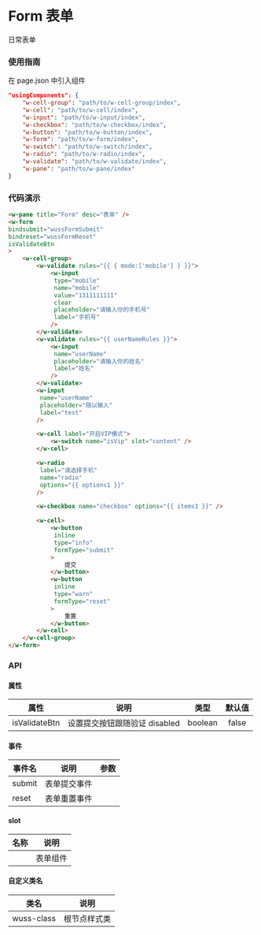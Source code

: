 # Form 表单

日常表单

### 使用指南

在 page.json 中引入组件

```json
"usingComponents": {
	"w-cell-group": "path/to/w-cell-group/index",
	"w-cell": "path/to/w-cell/index",
	"w-input": "path/to/w-input/index",
	"w-checkbox": "path/to/w-checkbox/index",
	"w-button": "path/to/w-button/index",
	"w-form": "path/to/w-form/index",
	"w-switch": "path/to/w-switch/index",
	"w-radio": "path/to/w-radio/index",
	"w-validate": "path/to/w-validate/index",
	"w-pane": "path/to/w-pane/index"
}
```

### 代码演示

```html
<w-pane title="Form" desc="表单" />
<w-form
bindsubmit="wussFormSubmit"
bindreset="wussFormReset"
isValidateBtn
>
	<w-cell-group>
		<w-validate rules="{{ { mode:['mobile'] } }}">
			<w-input
			 type="mobile"
			 name="mobile"
			 value="1311111111"
			 clear
			 placeholder="请输入你的手机号"
			 label="手机号"
			/>
		</w-validate>
		<w-validate rules="{{ userNameRules }}">
			<w-input
			 name="userName"
			 placeholder="请输入你的姓名"
			 label="姓名"
			/>
		</w-validate>
		<w-input
		 name="userName"
		 placeholder="随以输入"
		 label="test"
		/>

		<w-cell label="开启VIP模式">
			<w-switch name="isVip" slot="content" />
		</w-cell>

		<w-radio
		 label="请选择手机"
		 name="radio"
		 options="{{ options1 }}"
		/>

		<w-checkbox name="checkbox" options="{{ items1 }}" />

		<w-cell>
			<w-button
			 inline
			 type="info"
			 formType="submit"
			>
				提交
			</w-button>
			<w-button
			 inline
			 type="warn"
			 formType="reset"
			>
				重置
			</w-button>
		</w-cell>
	</w-cell-group>
</w-form>
```

### API

#### 属性

| 属性          | 说明                          |  类型   | 默认值 |
| ------------- | ----------------------------- | :-----: | :----: |
| isValidateBtn | 设置提交按钮跟随验证 disabled | boolean | false  |

#### 事件

| 事件名 | 说明         | 参数 |
| ------ | ------------ | ---- |
| submit | 表单提交事件 |      |
| reset  | 表单重置事件 |      |

#### slot

| 名称 | 说明     |
| ---- | -------- |
|      | 表单组件 |

#### 自定义类名

| 类名       | 说明         |
| ---------- | ------------ |
| wuss-class | 根节点样式类 |
